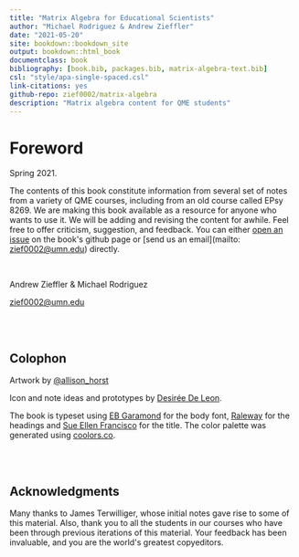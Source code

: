 ```yaml
--- 
title: "Matrix Algebra for Educational Scientists"
author: "Michael Rodriguez & Andrew Zieffler"
date: "2021-05-20"
site: bookdown::bookdown_site
output: bookdown::html_book
documentclass: book
bibliography: [book.bib, packages.bib, matrix-algebra-text.bib]
csl: "style/apa-single-spaced.csl"
link-citations: yes
github-repo: zief0002/matrix-algebra
description: "Matrix algebra content for QME students"
---
```








# Foreword

Spring 2021. 

The contents of this book constitute information from several set of notes from a variety of QME courses, including from an old course called EPsy 8269. We are making this book available as a resource for anyone who wants to use it. We will be adding and revising the content for awhile. Feel free to offer criticism, suggestion, and feedback. You can either [open an issue](https://github.com/zief0002/matrix-algebra/issues) on the book's github page or [send us an email](mailto: zief0002@umn.edu) directly.

<br />

Andrew Zieffler & Michael Rodriguez

zief0002@umn.edu


<br /> <br />


## Colophon

Artwork by [&commat;allison_horst](https://twitter.com/allison_horst)

Icon and note ideas and prototypes by [Desirée De Leon](http://desiree.rbind.io/).

The book is typeset using [EB Garamond](https://fonts.google.com/specimen/EB+Gara) for the body font, [Raleway](https://fonts.google.com/specimen/Raleway) for the headings and [Sue Ellen Francisco](https://fonts.google.com/specimen/Sue+Ellen+Francisco) for the title. The color palette was generated using [coolors.co](https://coolors.co/).

<br /><br />


## Acknowledgments

Many thanks to James Terwilliger, whose initial notes gave rise to some of this material. Also, thank you to all the students in our courses who have been through previous iterations of this material. Your feedback has been invaluable, and you are the world's greatest copyeditors. 

<br /><br />





